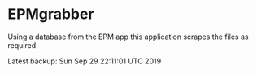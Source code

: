 # EPMgrabber
Using a database from the EPM app this application scrapes the files as required


Latest backup: Sun Sep 29 22:11:01 UTC 2019

